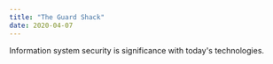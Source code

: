 ```yaml
---
title: "The Guard Shack"
date: 2020-04-07
---
```

Information system security is significance with today's technologies.
